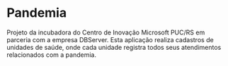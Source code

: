 # Pandemia
Projeto da incubadora do Centro de Inovação Microsoft PUC/RS em parceria com a empresa DBServer. 
Esta aplicação realiza cadastros de unidades de saúde, onde cada unidade registra todos seus atendimentos relacionados com a pandemia.
